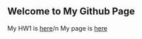 ## Welcome to My Github Page
My HW1 is [here](files/IE360-HW1.html)/n
My page is [here](https://bu-ie-360.github.io/spring22-gozdeaygun/)
